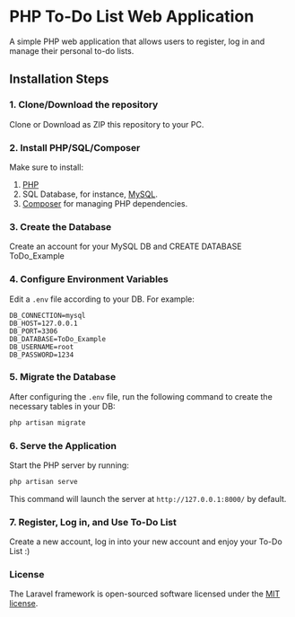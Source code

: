 # PHP To-Do List Web Application

A simple PHP web application that allows users to register, log in and manage their personal to-do lists.

## Installation Steps

### 1. Clone/Download the repository

Clone or Download as ZIP this repository to your PC.

### 2. Install PHP/SQL/Composer

Make sure to install:

1. [PHP](https://www.php.net/downloads.php)
2. SQL Database, for instance, [MySQL](https://dev.mysql.com/downloads/installer/).
3. [Composer](https://getcomposer.org/download/) for managing PHP dependencies.

### 3. Create the Database

Create an account for your MySQL DB and CREATE DATABASE ToDo_Example

### 4. Configure Environment Variables

Edit a ```.env``` file according to your DB. For example:
```
DB_CONNECTION=mysql
DB_HOST=127.0.0.1
DB_PORT=3306
DB_DATABASE=ToDo_Example
DB_USERNAME=root
DB_PASSWORD=1234
```
### 5. Migrate the Database

After configuring the ```.env``` file, run the following command to create the necessary tables in your DB:
```bash
php artisan migrate
```

### 6. Serve the Application

Start the PHP server by running:
```bash
php artisan serve
```
This command will launch the server at ```http://127.0.0.1:8000/``` by default.

### 7. Register, Log in, and Use To-Do List

Create a new account, log in into your new account and enjoy your To-Do List :)

### License

The Laravel framework is open-sourced software licensed under the [MIT license](https://opensource.org/license/MIT).
